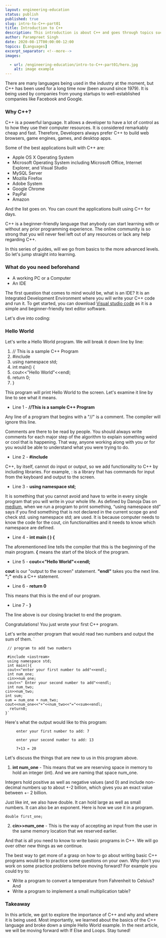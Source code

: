 ```yaml
---
layout: engineering-education
status: publish
published: true
slug: intro-to-C++-part01
title: Introduction to C++
description: This introduction is about C++ and goes through topics such as why C++?, who uses C++in the industry, basic implementation.
author: Parampreet Singh
date: 2020-08-17T00:00:00-12:00
topics: [Languages]
excerpt_separator: <!--more-->
images:

  - url: /engineering-education/intro-to-C++-part01/hero.jpg
    alt: image example
---
```

There are many languages being used in the industry at the moment, but C++ has been used for a long time now (been around since 1979). It is being used by companies from young startups to well-established companies like Facebook and Google.
<!--more-->
### Why C++?
C++ is a powerful language. It allows a developer to have a lot of control as to how they use their computer resources. It is considered remarkably cheap and fast. Therefore, Developers always prefer C++ to build web browsers, game engines, games, and desktop apps.

Some of the best applications built with C++ are:

- Apple OS X Operating System
- Microsoft Operating System including Microsoft Office, Internet Explorer, and Visual Studio
- MySQL Server
- Mozilla Firefox
- Adobe System
- Google Chrome
- PayPal
- Amazon

And the list goes on. You can count the applications built using C++ for days.

C++ is a beginner-friendly language that anybody can start learning with or without any prior programming experience. The online community is so strong that you will never feel left out of any resources or lack any help regarding C++.

In this series of guides, will we go from basics to the more advanced levels.
So let's jump straight into learning.

### What do you need beforehand
- A working PC or a Computer
- An IDE

The first question that comes to mind would be, what is an IDE? It is an Integrated Development Environment where you will write your C++ code and run it.
To get started, you can download [Visual studio code](https://code.visualstudio.com/) as it is a simple and beginner-friendly text editor software.

Let's dive into coding:

### Hello World
Let's write a Hello World program. We will break it down line by line:

1. // This is a sample C++ Program
2. #include<iostream>
3. using namespace std;
4. int main() {
5. cout<<"Hello World"<<endl;
6. return 0;
7. }


This program will print Hello World to the screen. Let's examine it line by line to see what it means.

- Line 1 - **//This is a sample C++ Program**

Any line of a program that begins with a "//" is a comment. The compiler will ignore this line.

Comments are there to be read by people. You should always write comments for each major step of the algorithm to explain something weird or cool that is happening. That way, anyone working along with you or for you would be able to understand what you were trying to do.

- Line 2 - **#include<iostream>**

C++, by itself, cannot do input or output, so we add functionality to C++ by including libraries. For example, :<iostream> is a library that has commands for input from the keyboard and output to the screen.

- Line 3 - **using namespace std;**

It is something that you cannot avoid and have to write in every single program that you will write in your whole life. As defined by Danoja Das on [medium](https://medium.com/breaktheloop/why-using-namespace-std-is-used-after-including-iostream-dc5ae45db652), when we run a program to print something, “using namespace std” says if you find something that is not declared in the current scope go and check std. using namespace std; are used. It is because computer needs to know the code for the cout, cin functionalities and it needs to know which namespace are defined.

- Line 4 - **int main ( ) {**

The aforementioned line tells the compiler that this is the beginning of the main program. **{** means the start of the block of the program.

- Line 5 - **cout<<"Hello World"<<endl;**

**cout** is our "output to the screen" statement. **"endl"** takes you the next line. **";"** ends a C++ statement.

- Line 6 - **return 0**

This means that this is the end of our program.

- Line 7 - **}**

The line above is our closing bracket to end the program.

Congratulations! You just wrote your first C++ program.

Let's write another program that would read two numbers and output the sum of them.
`  

     // program to add two numbers

     #include <iostream>
     using namespace std;
     int main(){
     cout<<"enter your first number to add"<<endl;
     int num_one;
     cin>>num_one;
     cout<<" Enter your second number to add"<<endl;
     int num_two;
    cin>>num_two;
    int sum;
    sum = num_one + num_two;
    cout<<num_one<<"+"<<num_two<<"="<<sum<<endl;
      return0;
    }`  

Here's what the output would like to this program:

         enter your first number to add: 7

         enter your second number to add: 13

         7+13 = 20

Let's discuss the things that are new to us in this program above.

1. **int num_one** - This means that we are reserving space in memory to hold an integer (int). And we are naming that space num_one.

Integers hold positive as well as negative values (and 0) and include non-decimal numbers up to about +-2 billion, which gives you an exact value between +- 2 billion.

Just like int, we also have double. It can hold large as well as small numbers. It can also be an exponent. Here is how we use it in a program.

`double first_one;`   

2. **cin>>num_one** - This is the way of accepting an input from the user in the same memory location that we reserved earlier.

And that is all you need to know to write basic programs in C++. We will go over other new things as we continue.

The best way to get more of a grasp on how to go about writing basic C++ programs would be to practice some questions on your own.
Why don't you work on some practice problems before moving forward? For example you could try to:

- Write a program to convert a temperature from Fahrenheit to Celsius?
And
- Write a program to implement a small multiplication table?

### Takeaway
In this article, we got to explore the importance of C++ and why and where it is being used. Most importantly, we learned about the basics of the C++ language and broke down a simple Hello World example. In the next article, we will be moving forward with If Else and Loops. Stay tuned!
